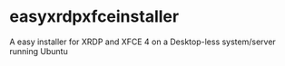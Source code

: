 # easyxrdpxfceinstaller
A easy installer for XRDP and XFCE 4 on a Desktop-less system/server running Ubuntu

